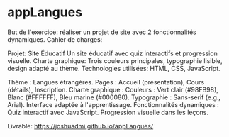 # appLangues
But de l'exercice: réaliser un projet de site avec 2 fonctionnalités dynamiques. Cahier de charges: 

Projet: Site Éducatif
Un site éducatif avec quiz interactifs et progression visuelle.
Charte graphique: Trois couleurs principales, typographie lisible, design adapté au thème.
Technologies utilisées: HTML, CSS, JavaScript.

Thème : Langues étrangères.
Pages : Accueil (présentation), Cours (détails), Inscription.
Charte graphique :
Couleurs : Vert clair (#98FB98), Blanc (#FFFFFF), Bleu marine (#000080).
Typographie : Sans-serif (e.g., Arial).
Interface adaptée à l'apprentissage.
Fonctionnalités dynamiques :
Quiz interactif avec JavaScript.
Progression visuelle dans les leçons.


Livrable:
https://joshuadmi.github.io/appLangues/
